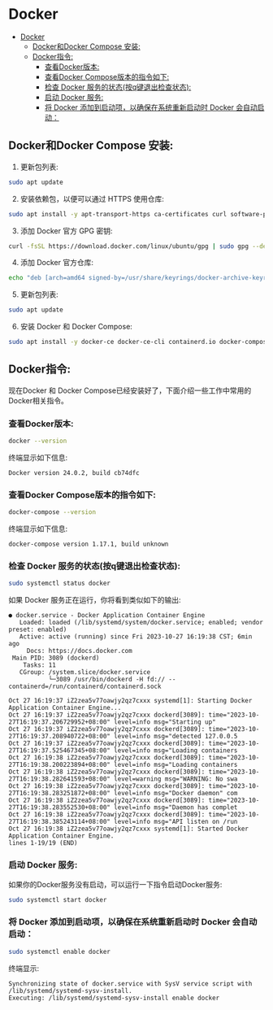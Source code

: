 # Docker
- [Docker](#docker)
  - [Docker和Docker Compose 安装:](#docker和docker-compose-安装)
  - [Docker指令:](#docker指令)
    - [查看Docker版本:](#查看docker版本)
    - [查看Docker Compose版本的指令如下:](#查看docker-compose版本的指令如下)
    - [检查 Docker 服务的状态(按q键退出检查状态):](#检查-docker-服务的状态按q键退出检查状态)
    - [启动 Docker 服务:](#启动-docker-服务)
    - [将 Docker 添加到启动项，以确保在系统重新启动时 Docker 会自动启动：](#将-docker-添加到启动项以确保在系统重新启动时-docker-会自动启动)


## Docker和Docker Compose 安装:

1. 更新包列表:

```bash
sudo apt update
```

2. 安装依赖包，以便可以通过 HTTPS 使用仓库:

```bash
sudo apt install -y apt-transport-https ca-certificates curl software-properties-common
```

3. 添加 Docker 官方 GPG 密钥:

```bash
curl -fsSL https://download.docker.com/linux/ubuntu/gpg | sudo gpg --dearmor -o /usr/share/keyrings/docker-archive-keyring.gpg
```

4. 添加 Docker 官方仓库:

```bash
echo "deb [arch=amd64 signed-by=/usr/share/keyrings/docker-archive-keyring.gpg] https://download.docker.com/linux/ubuntu $(lsb_release -cs) stable" | sudo tee /etc/apt/sources.list.d/docker.list > /dev/null
```

5. 更新包列表:

```bash
sudo apt update
```

6. 安装 Docker 和 Docker Compose:

```bash
sudo apt install -y docker-ce docker-ce-cli containerd.io docker-compose
```

## Docker指令:

现在Docker 和 Docker Compose已经安装好了，下面介绍一些工作中常用的Docker相关指令。<br>

### 查看Docker版本:

```bash
docker --version
```

终端显示如下信息:<br>

```log
Docker version 24.0.2, build cb74dfc
```

### 查看Docker Compose版本的指令如下:

```bash
docker-compose --version
```

终端显示如下信息:<br>

```log
docker-compose version 1.17.1, build unknown
```

### 检查 Docker 服务的状态(按q键退出检查状态):

```bash
sudo systemctl status docker
```

如果 Docker 服务正在运行，你将看到类似如下的输出:<br>

```log
● docker.service - Docker Application Container Engine
   Loaded: loaded (/lib/systemd/system/docker.service; enabled; vendor preset: enabled)
   Active: active (running) since Fri 2023-10-27 16:19:38 CST; 6min ago
     Docs: https://docs.docker.com
 Main PID: 3089 (dockerd)
    Tasks: 11
   CGroup: /system.slice/docker.service
           └─3089 /usr/bin/dockerd -H fd:// --containerd=/run/containerd/containerd.sock

Oct 27 16:19:37 iZ2zea5v77oawjy2qz7cxxx systemd[1]: Starting Docker Application Container Engine...
Oct 27 16:19:37 iZ2zea5v77oawjy2qz7cxxx dockerd[3089]: time="2023-10-27T16:19:37.206729952+08:00" level=info msg="Starting up"
Oct 27 16:19:37 iZ2zea5v77oawjy2qz7cxxx dockerd[3089]: time="2023-10-27T16:19:37.208940722+08:00" level=info msg="detected 127.0.0.5
Oct 27 16:19:37 iZ2zea5v77oawjy2qz7cxxx dockerd[3089]: time="2023-10-27T16:19:37.525467345+08:00" level=info msg="Loading containers
Oct 27 16:19:38 iZ2zea5v77oawjy2qz7cxxx dockerd[3089]: time="2023-10-27T16:19:38.200223894+08:00" level=info msg="Loading containers
Oct 27 16:19:38 iZ2zea5v77oawjy2qz7cxxx dockerd[3089]: time="2023-10-27T16:19:38.282641593+08:00" level=warning msg="WARNING: No swa
Oct 27 16:19:38 iZ2zea5v77oawjy2qz7cxxx dockerd[3089]: time="2023-10-27T16:19:38.283251872+08:00" level=info msg="Docker daemon" com
Oct 27 16:19:38 iZ2zea5v77oawjy2qz7cxxx dockerd[3089]: time="2023-10-27T16:19:38.283552530+08:00" level=info msg="Daemon has complet
Oct 27 16:19:38 iZ2zea5v77oawjy2qz7cxxx dockerd[3089]: time="2023-10-27T16:19:38.385243114+08:00" level=info msg="API listen on /run
Oct 27 16:19:38 iZ2zea5v77oawjy2qz7cxxx systemd[1]: Started Docker Application Container Engine.
lines 1-19/19 (END)
```

### 启动 Docker 服务:

如果你的Docker服务没有启动，可以运行一下指令启动Docker服务:<br>

```bash
sudo systemctl start docker
```

### 将 Docker 添加到启动项，以确保在系统重新启动时 Docker 会自动启动：

```bash
sudo systemctl enable docker
```

终端显示:<br>

```log
Synchronizing state of docker.service with SysV service script with /lib/systemd/systemd-sysv-install.
Executing: /lib/systemd/systemd-sysv-install enable docker
```